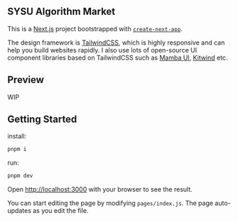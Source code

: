 ## SYSU Algorithm Market

This is a [Next.js](https://nextjs.org/) project bootstrapped with [`create-next-app`](https://github.com/vercel/next.js/tree/canary/packages/create-next-app).

The design framework is [TailwindCSS](https://tailwindcss.com/), which is highly responsive and can help you build websites rapidly. I also use lots of open-source UI component libraries based on TailwindCSS such as [Mamba UI](https://mambaui.com/), [Kitwind](https://kitwind.io/) etc.

## Preview

WIP

## Getting Started

install:

```bash
pnpm i
```

run:

```bash
pnpm dev
```

Open [http://localhost:3000](http://localhost:3000) with your browser to see the result.

You can start editing the page by modifying `pages/index.js`. The page auto-updates as you edit the file.
